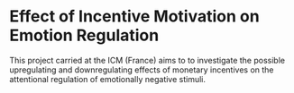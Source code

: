 # Effect of Incentive Motivation on Emotion Regulation  

This project carried at the ICM (France) aims to to investigate the possible upregulating and downregulating effects of monetary incentives on the attentional regulation of emotionally negative stimuli. 
